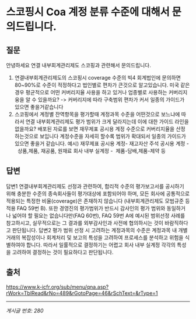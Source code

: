 # 스코핑시 Coa 계정 분류 수준에 대해서 문의드립니다.

## 질문
안녕하세요
연결 내부회계관리제도 스코핑과 관련해서 문의드립니다.
1. 연결내부회계관리제도의 스코핑시 coverage 수준의 빅4 회계법인에 문의하면 80~90%로 수준이 적정하다고
법인별로 편차가 큰것으로 알고있습니다. 미국 같은 경우 평균적으로 어떤 커버리지율 사용을 하고 있거나 업종별로
사용하는 커버리지융을 알 수 있을까요?
-> 커버리지에 따라 구축범위 편차가 커서 일종의 가이드가 있으면 좋을거같습니다
2. 스코핑에서 계정별 잔역항목을 평가할때 계정과목 수준을 어떤것으로 보느냐에 따라서 연결 내부회계관리제도 평가 범위가
크게 달라지는데 이에 대한 가이드 라인을 없을까요?
배포된 자료를 보면 재무제표 공시용 계정 수준으로 커버리지율을 산정하는것으로 보입니다
계정수준을 자세히 할수록 범위가 확대되서 일종의 가이드가 있으면 좋을거 같습니다.
예시) 재무제표 공시용 계정- 재고자산
주석 공시용 계정 -  상품,제품, 재공품, 원재료
회사 내부 실계정 -  제품-담배,제품-제약 등

## 답변
답변1
연결내부회계관리제도 선정과 관련하여, 합리적 수준의 평가보고서를 공시하기 위해 충분한 수준의 종속회사들이 평가대상에 포함되어야 하며, 모든 회사에 공통적으로 적용되는 특정한 비율(coverage)은 존재하지 않습니다 (내부회계관리제도 모범규준 등 적용 FAQ 59번 B). 또한 경영진의 평가범위가 반드시 감사인의 평가 범위와 동일하거나 넓어야 할 필요는 없습니다만(FAQ 60번), FAQ 59번 A에 예시된 범위선정 사례를 참고하시고, 실무적으로는 그 결과를 외부감사인과 사전에 협의하시는 것이 바람직하다고 판단됩니다.
답변2
평가 범위 선정 시 고려하는 계정과목의 수준은 계정과목 내 개별 거래의 복잡성이나 회계처리 및 보고의 특성을 고려하여 프로세스를 분석하고 위험을 식별하여야 합니다. 따라서 일률적으로 결정하기는 어렵고 회사 내부 실계정 각각의 특성을 고려하여 결정하는 것이 필요하다고 판단됩니다.

## 출처
https://www.k-icfr.org/sub/menu/qna.asp?rWork=TblRead&rNo=489&rGotoPage=46&rSchText=&rType=1

---
*게시글 번호: 280*
